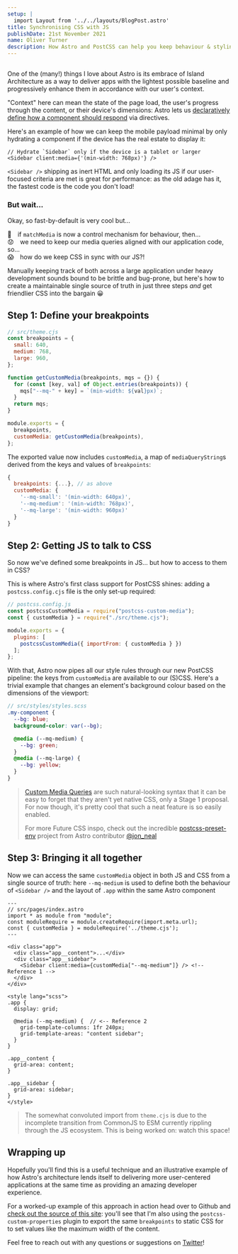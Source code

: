 ```yaml
---
setup: |
  import Layout from '../../layouts/BlogPost.astro'
title: Synchronising CSS with JS
publishDate: 21st November 2021
name: Oliver Turner
description: How Astro and PostCSS can help you keep behaviour & styling aligned
---
```


##

One of the (many!) things I love about Astro is its embrace of Island
Architecture as a way to deliver apps with the lightest possible baseline and
progressively enhance them in accordance with our user's context.

"Context" here can mean the state of the page load, the user's progress through
the content, or their device's dimensions: Astro lets us [declaratively define
how a component should respond](https://docs.astro.build/core-concepts/component-hydration/#hydrate-interactive-components)
via directives.

Here's an example of how we can keep the mobile payload minimal by only
hydrating a component if the device has the real estate to display it:

```astro
// Hydrate `Sidebar` only if the device is a tablet or larger
<Sidebar client:media={'(min-width: 768px)'} />
```

`<Sidebar />` shipping as inert HTML and only loading its JS if our user-focused
criteria are met is great for performance: as the old adage has it, the fastest
code is the code you don't load!

### But wait...

Okay, so fast-by-default is very cool but...

🤔 if `matchMedia` is now a control mechanism for behaviour, then...\
😟 we need to keep our media queries aligned with our application code, so...\
😱 how do we keep CSS in sync with our JS?!

Manually keeping track of both across a large application under heavy development
sounds bound to be brittle and bug-prone, but here's how to create a maintainable
single source of truth in just three steps _and_ get friendlier CSS into the
bargain 😀

## Step 1: Define your breakpoints

```js
// src/theme.cjs
const breakpoints = {
  small: 640,
  medium: 768,
  large: 960,
};

function getCustomMedia(breakpoints, mqs = {}) {
  for (const [key, val] of Object.entries(breakpoints)) {
    mqs["--mq-" + key] = `(min-width: ${val}px)`;
  }
  return mqs;
}

module.exports = {
  breakpoints,
  customMedia: getCustomMedia(breakpoints),
};
```

The exported value now includes `customMedia`, a map of `mediaQueryString`s derived from the keys and values of `breakpoints`:

```js
{
  breakpoints: {...}, // as above
  customMedia: {
    '--mq-small': '(min-width: 640px)',
    '--mq-medium': '(min-width: 768px)',
    '--mq-large': '(min-width: 960px)'
  }
}
```

## Step 2: Getting JS to talk to CSS

So now we've defined some breakpoints in JS... but how to access to them in CSS?

This is where Astro's first class support for PostCSS shines: adding a
`postcss.config.cjs` file is the only set-up required:

```js
// postcss.config.js
const postcssCustomMedia = require("postcss-custom-media");
const { customMedia } = require("./src/theme.cjs");

module.exports = {
  plugins: [
    postcssCustomMedia({ importFrom: { customMedia } })
  ];
};
```

With that, Astro now pipes all our style rules through our new PostCSS pipeline:
the keys from `customMedia` are available to our (S)CSS. Here's a trivial example
that changes an element's background colour based on the dimensions of the
viewport:

```scss
// src/styles/styles.scss
.my-component {
  --bg: blue;
  background-color: var(--bg);

  @media (--mq-medium) {
    --bg: green;
  }
  @media (--mq-large) {
    --bg: yellow;
  }
}
```

> [Custom Media Queries](https://drafts.csswg.org/mediaqueries-5/#at-ruledef-custom-media) are such natural-looking syntax that it can be easy to forget that they aren't yet native CSS, only a Stage 1 proposal. For now though, it's pretty cool that such a neat feature is so easily enabled.
>
> For more Future CSS inspo, check out the incredible [postcss-preset-env](https://preset-env.cssdb.org/features) project from Astro contributor [@jon_neal](https://twitter.com/jon_neal)

## Step 3: Bringing it all together

Now we can access the same `customMedia` object in both JS and CSS from a single
source of truth: here `--mq-medium` is used to define both the behaviour of
`<Sidebar />` and the layout of `.app` within the same Astro component

```astro
---
// src/pages/index.astro
import * as module from "module";
const moduleRequire = module.createRequire(import.meta.url);
const { customMedia } = moduleRequire('../theme.cjs');
---

<div class="app">
  <div class="app__content">...</div>
  <div class="app__sidebar">
    <Sidebar client:media={customMedia["--mq-medium"]} /> <!-- Reference 1 -->
  </div>
</div>

<style lang="scss">
.app {
  display: grid;

  @media (--mq-medium) {  // <-- Reference 2
    grid-template-columns: 1fr 240px;
    grid-template-areas: "content sidebar";
  }
}

.app__content {
  grid-area: content;
}

.app__sidebar {
  grid-area: sidebar;
}
</style>
```

> The somewhat convoluted import from `theme.cjs` is due to the incomplete transition from CommonJS to ESM currently rippling through the JS ecosystem. This is being worked on: watch this space!

## Wrapping up

Hopefully you'll find this is a useful technique and an illustrative example of
how Astro's architecture lends itself to delivering more user-centered
applications at the same time as providing an amazing developer experience.

For a worked-up example of this approach in action head over to Github and
[check out the source of this site](https://github.com/oliverturner/blog):
you'll see that I'm also using the `postcss-custom-properties` plugin to export
the same `breakpoints` to static CSS for to set values like the maximum width of
the content.

Feel free to reach out with any questions or suggestions on [Twitter](https://twitter.com/oliverturner)!
